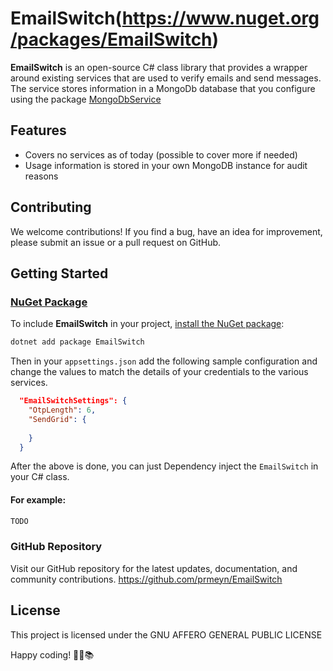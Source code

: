 ﻿# EmailSwitch(https://www.nuget.org/packages/EmailSwitch)

**EmailSwitch** is an open-source C# class library that provides a wrapper around existing services that are used to verify emails and send messages.
The service stores information in a MongoDb database that you configure using the package [MongoDbService](https://www.nuget.org/packages/MongoDbService) 
## Features

- Covers no services as of today (possible to cover more if needed)
- Usage information is stored in your own MongoDB instance for audit reasons


## Contributing

We welcome contributions! If you find a bug, have an idea for improvement, please submit an issue or a pull request on GitHub.

## Getting Started

### [NuGet Package](https://www.nuget.org/packages/EmailSwitch)

To include **EmailSwitch** in your project, [install the NuGet package](https://www.nuget.org/packages/EmailSwitch):

```bash
dotnet add package EmailSwitch
```
Then in your `appsettings.json` add the following sample configuration and change the values to match the details of your credentials to the various services.
```json
  "EmailSwitchSettings": {
    "OtpLength": 6,
    "SendGrid": {
      
    }
  }
  ```

After the above is done, you can just Dependency inject the `EmailSwitch` in your C# class.

#### For example:



```csharp
TODO

```

### GitHub Repository
Visit our GitHub repository for the latest updates, documentation, and community contributions.
https://github.com/prmeyn/EmailSwitch


## License

This project is licensed under the GNU AFFERO GENERAL PUBLIC LICENSE

Happy coding! 🚀🌐📚



